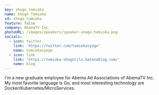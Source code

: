 ```yaml
---
key: shogo_tomioka
name: Shogo Tomioka
id: shogo_tomioka
feature: false
company: AbemaTV Inc.
photoURL: /images/speakers/speaker-shogo-tomioka.png
socials:
  - icon: twitter
    link: 'https://twitter.com/tomiokasyogo'
    name: tomiokasyogo
  - icon: link
    link: 'https://tomioka-shogorila.hatenablog.com/'
    name: blog
---
```

I'm a new graduate employee for Abema Ad Associations of AbemaTV Inc.  
My most favorite language is Go, and most interesting technology are Docker/Kubernetes/MicroServices.
